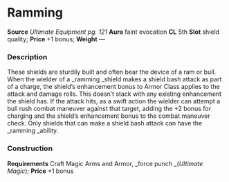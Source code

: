 ﻿---
name: "Ramming"
type: ['shield_quality']
price: "+1 bonus"
description: |
  "These shields are sturdily built and often bear the device of a ram or bull. When the wielder of a _ramming_ shield makes a shield bash attack as part of a charge, the shield’s enhancement bonus to Armor Class applies to the attack and damage rolls. This doesn’t stack with any existing enhancement the shield has. If the attack hits, as a swift action the wielder can attempt a bull rush combat maneuver against that target, adding the +2 bonus for charging and the shield’s enhancement bonus to the combat maneuver check. Only shields that can make a shield bash attack can have the _ramming_ ability."
---

#  Ramming

**Source** _Ultimate Equipment pg. 121_
**Aura** faint evocation **CL** 5th
**Slot** shield quality; **Price** +1 bonus; **Weight** —

### Description

These shields are sturdily built and often bear the device of a ram or bull. When the wielder of a _ramming _shield makes a shield bash attack as part of a charge, the shield’s enhancement bonus to Armor Class applies to the attack and damage rolls. This doesn’t stack with any existing enhancement the shield has. If the attack hits, as a swift action the wielder can attempt a bull rush combat maneuver against that target, adding the +2 bonus for charging and the shield’s enhancement bonus to the combat maneuver check. Only shields that can make a shield bash attack can have the _ramming _ability.

### Construction

**Requirements** Craft Magic Arms and Armor, _force punch _(_Ultimate Magic_); **Price** +1 bonus